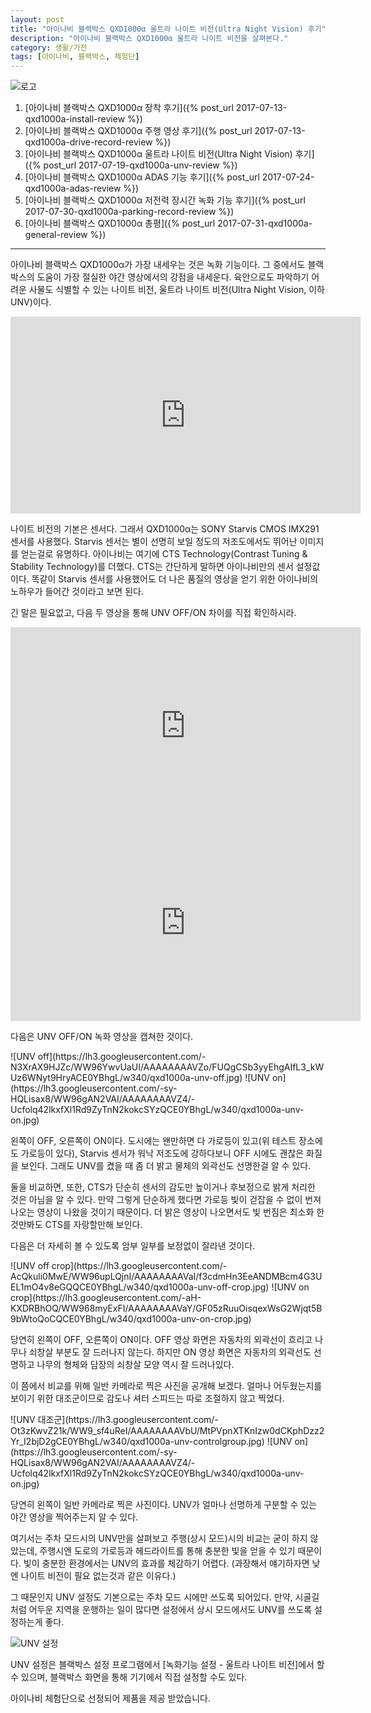 ```yaml
---
layout: post
title: "아이나비 블랙박스 QXD1000α 울트라 나이트 비전(Ultra Night Vision) 후기"
description: "아이나비 블랙박스 QXD1000α 울트라 나이트 비전을 살펴본다."
category: 생활/가전
tags: [아이나비, 블랙박스, 체험단]
---
```


![로고](https://lh3.googleusercontent.com/-ZOHfv5nwg-M/WWdZVUbc4QI/AAAAAAAAVTY/zn8ULiJl2KETvSp09ow3hvLqfIaWtzhWQCE0YBhgL/s640/QXD1000%25CE%25B1+LOGO.png)

1. [아이나비 블랙박스 QXD1000α 장착 후기]({% post_url 2017-07-13-qxd1000a-install-review %})
2. [아이나비 블랙박스 QXD1000α 주행 영상 후기]({% post_url 2017-07-13-qxd1000a-drive-record-review %})
3. [아이나비 블랙박스 QXD1000α 울트라 나이트 비전(Ultra Night Vision) 후기]({% post_url 2017-07-19-qxd1000a-unv-review %})
4. [아이나비 블랙박스 QXD1000α ADAS 기능 후기]({% post_url 2017-07-24-qxd1000a-adas-review %})
5. [아이나비 블랙박스 QXD1000α 저전력 장시간 녹화 기능 후기]({% post_url 2017-07-30-qxd1000a-parking-record-review %})
6. [아이나비 블랙박스 QXD1000α 총평]({% post_url 2017-07-31-qxd1000a-general-review %})

- - - - -

아이나비 블랙박스 QXD1000α가 가장 내세우는 것은 녹화 기능이다.
그 중에서도 블랙박스의 도움이 가장 절실한 야간 영상에서의 강점을 내세운다.
육안으로도 파악하기 어려운 사물도 식별할 수 있는 나이트 비전,
울트라 나이트 비전(Ultra Night Vision, 이하 UNV)이다.

<center><iframe width="560" height="315" src="https://www.youtube.com/embed/tHwC4iUYAcI" frameborder="0" allowfullscreen></iframe></center>

나이트 비전의 기본은 센서다.
그래서 QXD1000α는 SONY Starvis CMOS IMX291 센서를 사용했다.
Starvis 센서는 별이 선명히 보일 정도의 저조도에서도 뛰어난 이미지를 얻는걸로 유명하다.
아이나비는 여기에 CTS Technology(Contrast Tuning & Stability Technology)를 더했다.
CTS는 간단하게 말하면 아이나비만의 센서 설정값이다.
똑같이 Starvis 센서를 사용했어도 더 나은 품질의 영상을 얻기 위한
아이나비의 노하우가 들어간 것이라고 보면 된다.

긴 말은 필요없고, 다음 두 영상을 통해 UNV OFF/ON 차이를 직접 확인하시라.

<center><iframe width="560" height="315" src="https://www.youtube.com/embed/Q5MGZGNKRDI" frameborder="0" allowfullscreen></iframe></center>

<center><iframe width="560" height="315" src="https://www.youtube.com/embed/ga4aohY7910" frameborder="0" allowfullscreen></iframe></center>

다음은 UNV OFF/ON 녹화 영상을 캡쳐한 것이다.

<p class="center" markdown="1">
![UNV off](https://lh3.googleusercontent.com/-N3XrAX9HJZc/WW96YwvUaUI/AAAAAAAAVZo/FUQgCSb3yyEhgAIfL3_kWUz6WNyt9HryACE0YBhgL/w340/qxd1000a-unv-off.jpg)
![UNV on](https://lh3.googleusercontent.com/-sy-HQLisax8/WW96gAN2VAI/AAAAAAAAVZ4/-Ucfolq42lkxfXl1Rd9ZyTnN2kokcSYzQCE0YBhgL/w340/qxd1000a-unv-on.jpg)
</p>

왼쪽이 OFF, 오른쪽이 ON이다.
도시에는 왠만하면 다 가로등이 있고(위 테스트 장소에도 가로등이 있다),
Starvis 센서가 워낙 저조도에 강하다보니 OFF 시에도 괜찮은 화질을 보인다.
그래도 UNV를 켰을 때 좀 더 밝고 물체의 외곽선도 선명한걸 알 수 있다.

둘을 비교하면, 또한, CTS가 단순히 센서의 감도만 높이거나 후보정으로 밝게 처리한 것은 아님을 알 수 있다.
만약 그렇게 단순하게 했다면 가로등 빛이 걷잡을 수 없이 번져나오는 영상이 나왔을 것이기 때문이다.
더 밝은 영상이 나오면서도 빛 번짐은 최소화 한 것만봐도 CTS를 자랑할만해 보인다.

다음은 더 자세히 볼 수 있도록 암부 일부를 보정없이 잘라낸 것이다.

<p class="center" markdown="1">
![UNV off crop](https://lh3.googleusercontent.com/-AcQkuli0MwE/WW96upLQjnI/AAAAAAAAVaI/f3cdmHn3EeANDMBcm4G3UEL1mO4v8eGQQCE0YBhgL/w340/qxd1000a-unv-off-crop.jpg)
![UNV on crop](https://lh3.googleusercontent.com/-aH-KXDRBhOQ/WW968myExFI/AAAAAAAAVaY/GF05zRuuOisqexWsG2Wjqt5B9bWtoQoCQCE0YBhgL/w340/qxd1000a-unv-on-crop.jpg)
</p>

당연히 왼쪽이 OFF, 오른쪽이 ON이다.
OFF 영상 화면은 자동차의 외곽선이 흐리고 나무나 쇠창살 부분도 잘 드러나지 않는다.
하지만 ON 영상 화면은 자동차의 외곽선도 선명하고 나무의 형체와 담장의 쇠창살 모양 역시 잘 드러나있다.

이 쯤에서 비교를 위해 일반 카메라로 찍은 사진을 공개해 보겠다.
얼마나 어두웠는지를 보이기 위한 대조군이므로 감도나 셔터 스피드는 따로 조절하지 않고 찍었다.

<p class="center" markdown="1">
![UNV 대조군](https://lh3.googleusercontent.com/-Ot3zKwvZ21k/WW9_sf4uReI/AAAAAAAAVbU/MtPVpnXTKnIzw0dCKphDzz2Yr_I2bjD2gCE0YBhgL/w340/qxd1000a-unv-controlgroup.jpg)
![UNV on](https://lh3.googleusercontent.com/-sy-HQLisax8/WW96gAN2VAI/AAAAAAAAVZ4/-Ucfolq42lkxfXl1Rd9ZyTnN2kokcSYzQCE0YBhgL/w340/qxd1000a-unv-on.jpg)
</p>

당연히 왼쪽이 일반 카메라로 찍은 사진이다.
UNV가 얼마나 선명하게 구분할 수 있는 야간 영상을 찍어주는지 알 수 있다.

여기서는 주차 모드시의 UNV만을 살펴보고 주행(상시 모드)시의 비교는 굳이 하지 않았는데,
주행시엔 도로의 가로등과 헤드라이트를 통해 충분한 빛을 얻을 수 있기 때문이다.
빛이 충분한 환경에서는 UNV의 효과를 체감하기 어렵다.
(과장해서 얘기하자면 낮엔 나이트 비전이 필요 없는것과 같은 이유다.)

그 때문인지 UNV 설정도 기본으로는 주차 모드 시에만 쓰도록 되어있다.
만약, 시골길처럼 어두운 지역을 운행하는 일이 많다면
설정에서 상시 모드에서도 UNV를 쓰도록 설정하는게 좋다.

![UNV 설정](https://lh3.googleusercontent.com/-3qWLNcT4ogc/WW-EUVlR4eI/AAAAAAAAVbw/86kWxFpYmHAWp1RL7c8zAb6YdCIYAhLogCE0YBhgL/w320/QXD1000_Setting-003-s2.jpg)

UNV 설정은 블랙박스 설정 프로그램에서 [녹화기능 설정 - 울트라 나이트 비전]에서 할 수 있으며,
블랙박스 화면을 통해 기기에서 직접 설정할 수도 있다.



<div class="im im-info">
아이나비 체험단으로 선정되어 제품을 제공 받았습니다.
</div>
